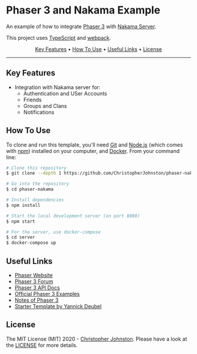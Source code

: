 # Phaser 3 and Nakama Example

An example of how to integrate <a href="https://phaser.io/" target="_blank" >Phaser 3</a> with <a href="https://heroiclabs.com" target="_blank">Nakama Server</a>.

This project uses <a href="https://www.typescriptlang.org/index.html" target="_blank" >TypeScript</a> and <a href="https://webpack.js.org/" target="_blank" >webpack</a>.

<p align="center">
  <a href="#key-features">Key Features</a> •
  <a href="#how-to-use">How To Use</a> •
  <a href="#useful-links">Useful Links</a> •
  <a href="#license">License</a>
</p>

---

## Key Features

- Integration with Nakama server for:
  - Authentication and USer Accounts
  - Friends
  - Groups and Clans
  - Notifications

## How To Use

To clone and run this template, you'll need [Git](https://git-scm.com) and [Node.js](https://nodejs.org/en/download/) (which comes with [npm](http://npmjs.com)) installed on your computer, and [Docker](https://docker.com). From your command line:

```bash
# Clone this repository
$ git clone --depth 1 https://github.com/ChristopherJohnston/phaser-nakama.git phaser-nakama

# Go into the repository
$ cd phaser-nakama

# Install dependencies
$ npm install

# Start the local development server (on port 8080)
$ npm start

# For the server, use docker-compose
$ cd server
$ docker-compose up
```

## Useful Links

- [Phaser Website](https://phaser.io/)
- [Phaser 3 Forum](https://phaser.discourse.group/)
- [Phaser 3 API Docs](https://photonstorm.github.io/phaser3-docs/)
- [Official Phaser 3 Examples](http://labs.phaser.io/)
- [Notes of Phaser 3](https://rexrainbow.github.io/phaser3-rex-notes/docs/site/index.html)
- [Starter Template by Yannick Deubel](https://github.com/yandeu/phaser-project-template)


## License

The MIT License (MIT) 2020 - [Christopher Johnston](https://github.com/ChristopherJohnston). Please have a look at the [LICENSE](LICENSE) for more details.
